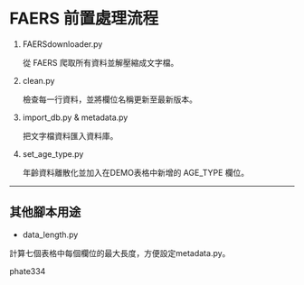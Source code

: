 
# FAERS 前置處理流程 #

1. FAERSdownloader.py 

    從 FAERS 爬取所有資料並解壓縮成文字檔。

2. clean.py

    檢查每一行資料，並將欄位名稱更新至最新版本。

3. import_db.py & metadata.py

    把文字檔資料匯入資料庫。

4. set_age_type.py

    年齡資料離散化並加入在DEMO表格中新增的 AGE_TYPE 欄位。

----------

## 其他腳本用途 ##


- data_length.py

計算七個表格中每個欄位的最大長度，方便設定metadata.py。

phate334